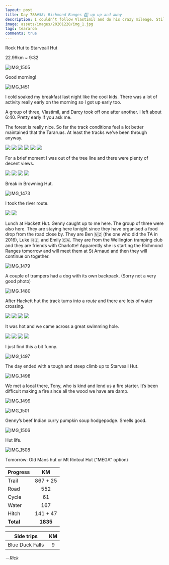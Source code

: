 ```yaml
---
layout: post
title: Day 78&#58; Richmond Ranges 2️⃣ up up and away
description: I couldn’t follow Vlastimil and do his crazy mileage. Still a pretty hard day with 980m descent and 1.3km ascent. Another cozy jam packed hut. 
image: assets/images/20201228/img_1.jpg
tags: teararoa
comments: true
---
```


Rock Hut to Starveall Hut

22.99km ~ 9:32

![IMG_1505](/assets/images/20201228/img_1505.jpg)

Good morning!

![IMG_1451](/assets/images/20201228/img_1451.jpg)

I cold soaked my breakfast last night like the cool kids. There was a lot of activity really early on the morning so I got up early too. 

A group of three, Vlastimil, and Darcy took off one after another. I left about 6:40. Pretty early if you ask me. 

The forest is really nice. So far the track conditions feel a lot better maintained that the Tararuas. At least the tracks we’ve been through anyway. 

<div class="gallery" data-columns="2">
  <img src="/assets/images/20201228/img_1453.jpg">
  <img src="/assets/images/20201228/img_1455.jpg">
  <img src="/assets/images/20201228/img_1457.jpg">
  <img src="/assets/images/20201228/img_1459.jpg">
  <img src="/assets/images/20201228/img_1460.jpg">
  <img src="/assets/images/20201228/img_1463.jpg">
</div>

For a brief moment I was out of the tree line and there were plenty of decent views. 

<div class="gallery" data-columns="2">
  <img src="/assets/images/20201228/img_1465.jpg">
  <img src="/assets/images/20201228/img_1466.jpg">
  <img src="/assets/images/20201228/img_1468.jpg">
  <img src="/assets/images/20201228/img_1469.jpg">
</div>

Break in Browning Hut. 

![IMG_1473](/assets/images/20201228/img_1473.jpg)

I took the river route.

<div class="gallery" data-columns="2">
  <img src="/assets/images/20201228/img_1475.jpg">
  <img src="/assets/images/20201228/img_1476.jpg">
</div>

Lunch at Hackett Hut. Genny caught up to me here. The group of three were also here. They are staying here tonight since they have organised a food drop from the road close by. They are Ben 🇳🇿 (the one who did the TA in 2016), Luke 🇳🇿, and Emily 🇨🇦. They are from the Wellington tramping club and they are friends with Charlotte! Apparently she is starting the Richmond Ranges tomorrow and will meet them at St Arnaud and then they will continue on together. 

![IMG_1479](/assets/images/20201228/img_1479.jpg)

A couple of trampers had a dog with its own backpack. (Sorry not a very good photo)

![IMG_1480](/assets/images/20201228/img_1480.jpg)

After Hackett hut the track turns into a _route_ and there are lots of water crossing. 

<div class="gallery" data-columns="2">
  <img src="/assets/images/20201228/img_1482.jpg">
  <img src="/assets/images/20201228/img_1484.jpg">
  <img src="/assets/images/20201228/img_1485.jpg">
  <img src="/assets/images/20201228/img_1486.jpg">
</div>

It was hot and we came across a great swimming hole. 

<div class="gallery" data-columns="2">
  <img src="/assets/images/20201228/img_1487.jpg">
  <img src="/assets/images/20201228/img_1493.jpg">
  <img src="/assets/images/20201228/img_1494.jpg">
  <img src="/assets/images/20201228/img_1495.jpg">
</div>

I just find this a bit funny. 

![IMG_1497](/assets/images/20201228/img_1497.jpg)

The day ended with a tough and steep climb up to Starveall Hut. 

![IMG_1498](/assets/images/20201228/img_1498.jpg)

We met a local there, Tony, who is kind and lend us a fire starter. It’s been difficult making a fire since all the wood we have are damp. 

![IMG_1499](/assets/images/20201228/img_1499.jpg)

![IMG_1501](/assets/images/20201228/img_1501.jpg)

Genny’s beef Indian curry pumpkin soup hodgepodge. Smells good. 

![IMG_1506](/assets/images/20201228/img_1506.jpg)

Hut life. 

![IMG_1508](/assets/images/20201228/img_1508.jpg)

Tomorrow: Old Mans hut or Mt Rintoul Hut ("MEGA" option)


| Progress | KM |
| ---- |:----:|
| Trail | 867 + 25 |
| Road | 552 |
| Cycle | 61 |
| Water | 167 |
| Hitch | 141 + 47 |
| **Total** | **1835** |

| Side trips | KM |
| ---- |:----:|
| Blue Duck Falls | 9 |


－_Rick_